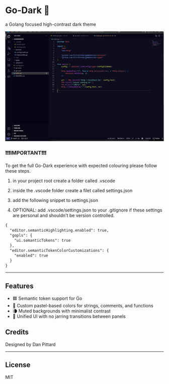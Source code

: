 # Go-Dark 🥷

a Golang focused high-contrast dark theme

![Go-Dark Theme Screenshot](./screenshot.png)

### ❗❗❗IMPORTANT❗❗❗

To get the full Go-Dark experience with expected colouring please follow these steps.

1. in your project root create a folder called .vscode

2. inside the .vscode folder create a filet called settings.json

3. add the following snippet to settings.json

4. OPTIONAL: add .vscode/settings.json to your .gitignore if these settings are personal and shouldn't be version controlled.

```
{
  "editor.semanticHighlighting.enabled": true,
  "gopls": {
    "ui.semanticTokens": true
  },
  "editor.semanticTokenColorCustomizations": {
    "enabled": true
  }
}
```

---

## Features

- 🟦 Semantic token support for Go
- 🎨 Custom pastel-based colors for strings, comments, and functions
- 🌘 Muted backgrounds with minimalist contrast
- 🧭 Unified UI with no jarring transitions between panels

## Credits

Designed by Dan Pittard

---

## License

MIT
